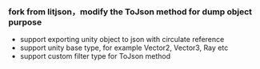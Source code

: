 ### fork from litjson，modify the ToJson method for dump object purpose
* support exporting unity object to json with circulate reference
* support unity base type, for example Vector2, Vector3, Ray etc
* support custom filter type for ToJson method
